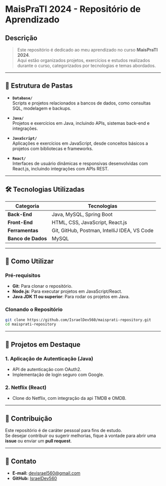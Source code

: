 # **MaisPraTI 2024 - Repositório de Aprendizado**

## **Descrição**
> Este repositório é dedicado ao meu aprendizado no curso **MaisPraTI 2024**.  
Aqui estão organizados projetos, exercícios e estudos realizados durante o curso, categorizados por tecnologias e temas abordados.

---

## **📂 Estrutura de Pastas**

- **`Database/`**  
  Scripts e projetos relacionados a bancos de dados, como consultas SQL, modelagem e backups.

- **`Java/`**  
  Projetos e exercícios em Java, incluindo APIs, sistemas back-end e integrações.

- **`JavaScript/`**  
  Aplicações e exercícios em JavaScript, desde conceitos básicos a projetos com bibliotecas e frameworks.

- **`React/`**  
  Interfaces de usuário dinâmicas e responsivas desenvolvidas com React.js, incluindo integrações com APIs REST.

---

## **🛠 Tecnologias Utilizadas**

| **Categoria**      | **Tecnologias**                              |
|---------------------|----------------------------------------------|
| **Back-End**        | Java, MySQL, Spring Boot                    |
| **Front-End**       | HTML, CSS, JavaScript, React.js             |
| **Ferramentas**     | Git, GitHub, Postman, IntelliJ IDEA, VS Code |
| **Banco de Dados**  | MySQL                                       |

---

## **🚀 Como Utilizar**

### **Pré-requisitos**
- **Git**: Para clonar o repositório.  
- **Node.js**: Para executar projetos em JavaScript/React.  
- **Java JDK 11 ou superior**: Para rodar os projetos em Java.

### **Clonando o Repositório**
```bash
git clone https://github.com/IsraelDev560/maisprati-repository.git
cd maisprati-repository
```

---

## **📌 Projetos em Destaque**

### **1. Aplicação de Autenticação (Java)**
- API de autenticação com OAuth2.
- Implementação de login seguro com Google.

### **2. Netflix (React)**
- Clone do Netflix, com integração da api TMDB e OMDB.
---

## **🤝 Contribuição**
Este repositório é de caráter pessoal para fins de estudo.  
Se desejar contribuir ou sugerir melhorias, fique à vontade para abrir uma **issue** ou enviar um **pull request**.

---

## **📧 Contato**
- **E-mail:** [devisrael560@gmail.com](mailto:devisrael560@gmail.com)  
- **GitHub:** [IsraelDev560](https://github.com/IsraelDev560)
